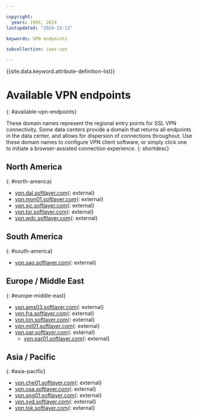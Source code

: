 ```yaml
---

copyright:
  years: 1995, 2024
lastupdated: "2024-12-11"

keywords: VPN endpoints

subcollection: iaas-vpn

---
```


{{site.data.keyword.attribute-definition-list}}

# Available VPN endpoints
{: #available-vpn-endpoints}

These domain names represent the regional entry points for SSL VPN connectivity. Some data centers provide a domain that returns all endpoints in the data center, and allows for dispersion of connections throughout. Use these domain names to configure VPN client software, or simply click one to initiate a browser-assisted connection experience.
{: shortdesc}

## North America
{: #north-america}

* [vpn.dal.softlayer.com](https://vpn.dal.softlayer.com/){: external}
* [vpn.mon01.softlayer.com](https://vpn.mon01.softlayer.com/){: external}
* [vpn.sjc.softlayer.com](https://vpn.sjc.softlayer.com/){: external}
* [vpn.tor.softlayer.com](https://vpn.tor.softlayer.com/){: external}
* [vpn.wdc.softlayer.com](https://vpn.wdc.softlayer.com/){: external}

## South America
{: #south-america}

* [vpn.sao.softlayer.com](https://vpn.sao.softlayer.com){: external}

## Europe / Middle East
{: #europe-middle-east}

* [vpn.ams03.softlayer.com](https://vpn.ams03.softlayer.com/){: external}
* [vpn.fra.softlayer.com](https://vpn.fra.softlayer.com/){: external}
* [vpn.lon.softlayer.com](https://vpn.lon.softlayer.com/){: external}
* [vpn.mil01.softlayer.com](https://vpn.mil01.softlayer.com/){: external}
* [vpn.par.softlayer.com](https://vpn.par.softlayer.com/){: external}
   * [vpn.par01.softlayer.com](https://vpn.par01.softlayer.com/){: external}

## Asia / Pacific
{: #asia-pacific}

* [vpn.che01.softlayer.com](https://vpn.che01.softlayer.com/){: external}
* [vpn.osa.softlayer.com](https://vpn.osa.softlayer.com/){: external}
* [vpn.sng01.softlayer.com](https://vpn.sng01.softlayer.com/){: external}
* [vpn.syd.softlayer.com](https://vpn.syd.softlayer.com/){: external}
* [vpn.tok.softlayer.com](https://vpn.tok.softlayer.com/){: external}
